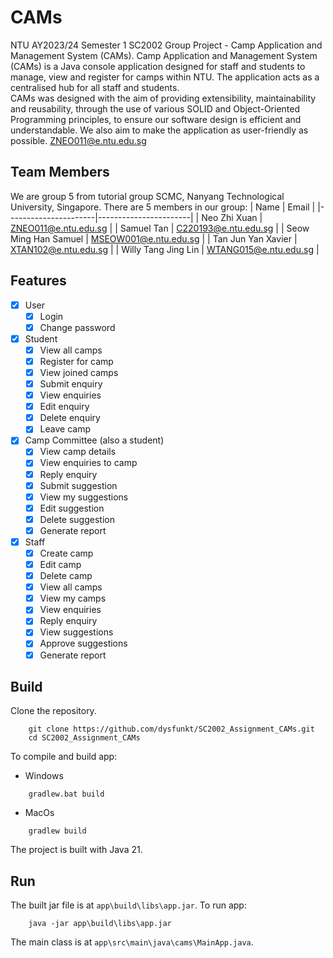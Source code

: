 # CAMs
NTU AY2023/24 Semester 1 SC2002 Group Project - Camp Application and Management System (CAMs).
Camp Application and Management System (CAMs) is a Java console application designed for staff and students to manage, view and register for camps within NTU. The application acts as a centralised hub for all staff and students.  
CAMs was designed with the aim of providing extensibility, maintainability and reusability, through the use of various SOLID and Object-Oriented Programming principles, to ensure our software design is efficient and understandable. We also aim to make the application as user-friendly as possible. 
ZNEO011@e.ntu.edu.sg
## Team Members
We are group 5 from tutorial group SCMC, Nanyang Technological University, Singapore. There are 5 members in our group: 
| Name                 | Email                 |
|----------------------|-----------------------|
| Neo Zhi Xuan         | ZNEO011@e.ntu.edu.sg  |
| Samuel Tan           | C220193@e.ntu.edu.sg  |
| Seow Ming Han Samuel | MSEOW001@e.ntu.edu.sg |
| Tan Jun Yan Xavier   | XTAN102@e.ntu.edu.sg  |
| Willy Tang Jing Lin  | WTANG015@e.ntu.edu.sg |

## Features
- [x] User
  - [x] Login
  - [x] Change password
- [x] Student
  - [x] View all camps
  - [x] Register for camp
  - [x] View joined camps
  - [x] Submit enquiry
  - [x] View enquiries
  - [x] Edit enquiry
  - [x] Delete enquiry
  - [x] Leave camp
- [x] Camp Committee (also a student)
  - [x] View camp details
  - [x] View enquiries to camp
  - [x] Reply enquiry
  - [x] Submit suggestion
  - [x] View my suggestions
  - [x] Edit suggestion
  - [x] Delete suggestion
  - [x] Generate report
- [x] Staff 
  - [x] Create camp
  - [x] Edit camp
  - [x] Delete camp
  - [x] View all camps
  - [x] View my camps
  - [x] View enquiries
  - [x] Reply enquiry
  - [x] View suggestions
  - [x] Approve suggestions
  - [x] Generate report

## Build
Clone the repository.
```
    git clone https://github.com/dysfunkt/SC2002_Assignment_CAMs.git
    cd SC2002_Assignment_CAMs
```
To compile and build app:  
- Windows
```
    gradlew.bat build
```
- MacOs
```
    gradlew build    
```
The project is built with Java 21.

## Run
The built jar file is at `app\build\libs\app.jar`.
To run app:
```
    java -jar app\build\libs\app.jar
```
The main class is at `app\src\main\java\cams\MainApp.java`.
